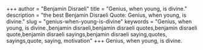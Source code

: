 +++
author = "Benjamin Disraeli"
title = "Genius, when young, is divine."
description = "the best Benjamin Disraeli Quote: Genius, when young, is divine."
slug = "genius-when-young-is-divine"
keywords = "Genius, when young, is divine.,benjamin disraeli,benjamin disraeli quotes,benjamin disraeli quote,benjamin disraeli sayings,benjamin disraeli saying,quotes, sayings,quote, saying, motivation"
+++
Genius, when young, is divine.
